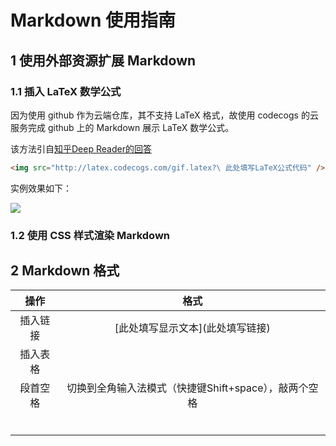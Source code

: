 <link href="http://github.com/yrgoldteeth/darkdowncss/raw/master/darkdown.css" rel="stylesheet"></link>

# Markdown 使用指南

## 1 使用外部资源扩展 Markdown



### 1.1 插入 LaTeX 数学公式

因为使用 github 作为云端仓库，其不支持 LaTeX 格式，故使用 codecogs 的云服务完成 github 上的 Markdown 展示 LaTeX 数学公式。

该方法引自[知乎Deep Reader的回答](https://www.zhihu.com/question/26887527/answer/43166739)

```html
<img src="http://latex.codecogs.com/gif.latex?\ 此处填写LaTeX公式代码" />
```

实例效果如下：

<img src="http://latex.codecogs.com/gif.latex?\frac{\partial J}{\partial \theta_k^{(j)}}=\sum_{i:r(i,j)=1}{\big((\theta^{(j)})^Tx^{(i)}-y^{(i,j)}\big)x_k^{i}}+\lambda \theta_k^{(j)}" />

### 1.2 使用 CSS 样式渲染 Markdown



## 2 Markdown 格式

|   操作   |                         格式                          |
| :------: | :---------------------------------------------------: |
| 插入链接 |           \[此处填写显示文本](此处填写链接)           |
| 插入表格 |                                                       |
| 段首空格 | 切换到全角输入法模式（快捷键Shift+space），敲两个空格 |
|          |                                                       |
|          |                                                       |
|          |                                                       |
|          |                                                       |
|          |                                                       |
|          |                                                       |



